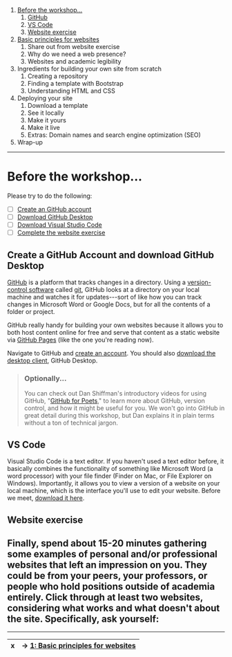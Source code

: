 1. [Before the workshop...](#before-the-workshop)
    1. [GitHub](#github)
    2. [VS Code](#vs-code)
    3. [Website exercise](#website-exercise)
2. [Basic principles for websites](PRINCIPLES.md)
    1. Share out from website exercise
    2. Why do we need a web presence?
    3. Websites and academic legibility
3. Ingredients for building your own site from scratch
    1. Creating a repository
    2. Finding a template with Bootstrap
    3. Understanding HTML and CSS
4. Deploying your site
    1. Download a template
    2. See it locally
    3. Make it yours
    4. Make it live
    5. Extras: Domain names and search engine optimization (SEO)
5. Wrap-up

---

# Before the workshop...

Please try to do the following:
- [ ] [Create an GitHub account](https://github.com/join)
- [ ] [Download GitHub Desktop](https://desktop.github.com/)
- [ ] [Download Visual Studio Code](https://code.visualstudio.com/download)
- [ ] [Complete the website exercise](#website-exercise)

## Create a GitHub Account and download GitHub Desktop

[GitHub](https:/github.com) is a platform that tracks changes in a directory. Using a [version-control software](https://www.atlassian.com/git/tutorials/what-is-version-control) called [git](https://git-scm.com), GitHub looks at a directory on your local machine and watches it for updates---sort of like how you can track changes in Microsoft Word or Google Docs, but for all the contents of a folder or project.

GitHub really handy for building your own websites because it allows you to both host content online for free and serve that content as a static website via [GitHub Pages](https://pages.github.com) (like the one you're reading now).

Navigate to GitHub and [create an account](https://github.com/join). You should also [download the desktop client](https://desktop.github.com/), GitHub Desktop.

> ### Optionally...
>
> You can check out Dan Shiffman's introductory videos for using GitHub, "[GitHub for Poets](https://www.youtube.com/watch?v=BCQHnlnPusY)," to learn more about GitHub, version control, and how it might be useful for you. We won't go into GitHub in great detail during this workshop, but Dan explains it in plain terms without a ton of technical jargon.

## VS Code

Visual Studio Code is a text editor. If you haven't used a text editor before, it basically combines the functionality of something like Microsoft Word (a word processor) with your file finder (Finder on Mac, or File Explorer on Windows). Importantly, it allows you to view a version of a website on your local machine, which is the interface you'll use to edit your website. Before we meet, [download it here](https://code.visualstudio.com/download).

## Website exercise

Finally, spend about 15-20 minutes gathering some examples of personal and/or professional websites that left an impression on you. They could be from your peers, your professors, or people who hold positions outside of academia entirely. Click through at least two websites, considering what works and what doesn't about the site. Specifically, ask yourself:
- 

---

| x | &rarr; [1: Basic principles for websites](PRINCIPLES.md)  |
|---|---|